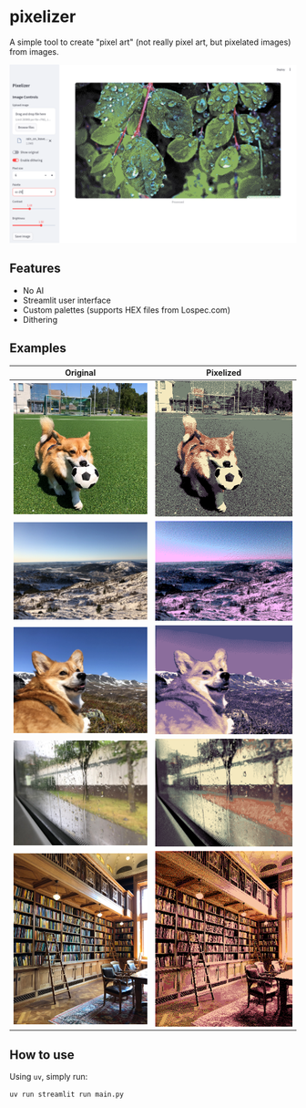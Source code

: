 # pixelizer

A simple tool to create "pixel art" (not really pixel art, but pixelated images) from images. 

![User Interface](images/interface.png)

## Features

- No AI
- Streamlit user interface
- Custom palettes (supports HEX files from Lospec.com)
- Dithering 

## Examples

| Original | Pixelized |
|----------|-----------|
| ![Original Image](images/input0.png) | ![Pixelized Image](images/output0.png) |
| ![Original Image](images/input1.png) | ![Pixelized Image](images/output1.png) |
| ![Original Image](images/input2.png) | ![Pixelized Image](images/output2.png) |
| ![Original Image](images/input3.png) | ![Pixelized Image](images/output3.png) |
| ![Original Image](images/input4.png) | ![Pixelized Image](images/output4.png) |

## How to use

Using `uv`, simply run:

```bash
uv run streamlit run main.py
```

